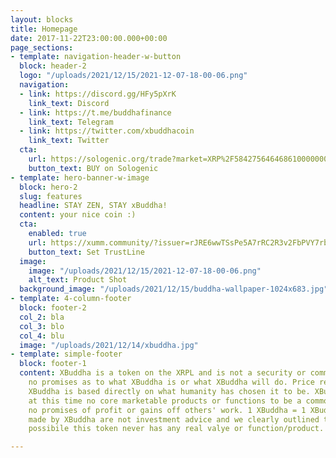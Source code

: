 ```yaml
---
layout: blocks
title: Homepage
date: 2017-11-22T23:00:00.000+00:00
page_sections:
- template: navigation-header-w-button
  block: header-2
  logo: "/uploads/2021/12/15/2021-12-07-18-00-06.png"
  navigation:
  - link: https://discord.gg/HFy5pXrK
    link_text: Discord
  - link: https://t.me/buddhafinance
    link_text: Telegram
  - link: https://twitter.com/xbuddhacoin
    link_text: Twitter
  cta:
    url: https://sologenic.org/trade?market=XRP%2F5842756464686100000000000000000000000000%2BrJRE6wwTSsPe5A7rRC2R3v2FbPVY7rbxuN&network=mainnet
    button_text: BUY on Sologenic
- template: hero-banner-w-image
  block: hero-2
  slug: features
  headline: STAY ZEN, STAY xBuddha!
  content: your nice coin :)
  cta:
    enabled: true
    url: https://xumm.community/?issuer=rJRE6wwTSsPe5A7rRC2R3v2FbPVY7rbxuN&currency=XBuddha&limit=50000000000
    button_text: Set TrustLine
  image:
    image: "/uploads/2021/12/15/2021-12-07-18-00-06.png"
    alt_text: Product Shot
  background_image: "/uploads/2021/12/15/buddha-wallpaper-1024x683.jpg"
- template: 4-column-footer
  block: footer-2
  col_2: bla
  col_3: blo
  col_4: blu
  image: "/uploads/2021/12/14/xbuddha.jpg"
- template: simple-footer
  block: footer-1
  content: XBuddha is a token on the XRPL and is not a security or commodity. We make
    no promises as to what XBuddha is or what XBuddha will do. Price reflection on
    XBuddha is based directly on what humanity has chosen it to be. XBuddha performs
    at this time no core marketable products or functions to be a commodity and has
    no promises of profit or gains off others' work. 1 XBuddha = 1 XBuddha. All claims
    made by XBuddha are not investment advice and we clearly outlined that it is very
    possibile this token never has any real valye or function/product.

---
```

